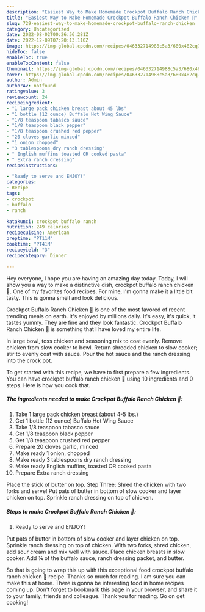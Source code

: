 ```yaml
---
description: "Easiest Way to Make Homemade Crockpot Buffalo Ranch Chicken 🐔"
title: "Easiest Way to Make Homemade Crockpot Buffalo Ranch Chicken 🐔"
slug: 729-easiest-way-to-make-homemade-crockpot-buffalo-ranch-chicken
category: Uncategorized
date: 2022-08-02T00:26:56.281Z
date: 2022-12-09T07:20:13.110Z
image: https://img-global.cpcdn.com/recipes/046332714988c5a3/680x482cq70/crockpot-buffalo-ranch-chicken-recipe-main-photo.jpg
hideToc: false
enableToc: true
enableTocContent: false
thumbnail: https://img-global.cpcdn.com/recipes/046332714988c5a3/680x482cq70/crockpot-buffalo-ranch-chicken-recipe-main-photo.jpg
cover: https://img-global.cpcdn.com/recipes/046332714988c5a3/680x482cq70/crockpot-buffalo-ranch-chicken-recipe-main-photo.jpg
author: Admin
authorAv: notfound
ratingvalue: 3
reviewcount: 24
recipeingredient:
- "1 large pack chicken breast about 45 lbs"
- "1 bottle (12 ounce) Buffalo Hot Wing Sauce"
- "1/8 teaspoon tabasco sauce"
- "1/8 teaspoon black pepper"
- "1/8 teaspoon crushed red pepper"
- "20 cloves garlic minced"
- "1 onion chopped"
- "3 tablespoons dry ranch dressing"
- " English muffins toasted OR cooked pasta"
- " Extra ranch dressing"
recipeinstructions:

- "Ready to serve and ENJOY!"
categories:
- Recipe
tags:
- crockpot
- buffalo
- ranch

katakunci: crockpot buffalo ranch 
nutrition: 249 calories
recipecuisine: American
preptime: "PT11M"
cooktime: "PT41M"
recipeyield: "3"
recipecategory: Dinner

---
```



Hey everyone, I hope you are having an amazing day today. Today, I will show you a way to make a distinctive dish, crockpot buffalo ranch chicken 🐔. One of my favorites food recipes. For mine, I'm gonna make it a little bit tasty. This is gonna smell and look delicious.

Crockpot Buffalo Ranch Chicken 🐔 is one of the most favored of recent trending meals on earth. It's enjoyed by millions daily. It's easy, it's quick, it tastes yummy. They are fine and they look fantastic. Crockpot Buffalo Ranch Chicken 🐔 is something that I have loved my entire life.

In large bowl, toss chicken and seasoning mix to coat evenly. Remove chicken from slow cooker to bowl. Return shredded chicken to slow cooker; stir to evenly coat with sauce. Pour the hot sauce and the ranch dressing into the crock pot.


To get started with this recipe, we have to first prepare a few ingredients. You can have crockpot buffalo ranch chicken 🐔 using 10 ingredients and 0 steps. Here is how you cook that.

<!--inarticleads1-->

##### The ingredients needed to make Crockpot Buffalo Ranch Chicken 🐔:

1. Take 1 large pack chicken breast (about 4-5 lbs.)
1. Get 1 bottle (12 ounce) Buffalo Hot Wing Sauce
1. Take 1/8 teaspoon tabasco sauce
1. Get 1/8 teaspoon black pepper
1. Get 1/8 teaspoon crushed red pepper
1. Prepare 20 cloves garlic, minced
1. Make ready 1 onion, chopped
1. Make ready 3 tablespoons dry ranch dressing
1. Make ready  English muffins, toasted OR cooked pasta
1. Prepare  Extra ranch dressing


Place the stick of butter on top. Step Three: Shred the chicken with two forks and serve! Put pats of butter in bottom of slow cooker and layer chicken on top. Sprinkle ranch dressing on top of chicken. 

<!--inarticleads2-->

##### Steps to make Crockpot Buffalo Ranch Chicken 🐔:


1. Ready to serve and ENJOY!

Put pats of butter in bottom of slow cooker and layer chicken on top. Sprinkle ranch dressing on top of chicken. With two forks, shred chicken, add sour cream and mix well with sauce. Place chicken breasts in slow cooker. Add ¾ of the buffalo sauce, ranch dressing packet, and butter. 

So that is going to wrap this up with this exceptional food crockpot buffalo ranch chicken 🐔 recipe. Thanks so much for reading. I am sure you can make this at home. There is gonna be interesting food in home recipes coming up. Don't forget to bookmark this page in your browser, and share it to your family, friends and colleague. Thank you for reading. Go on get cooking!
